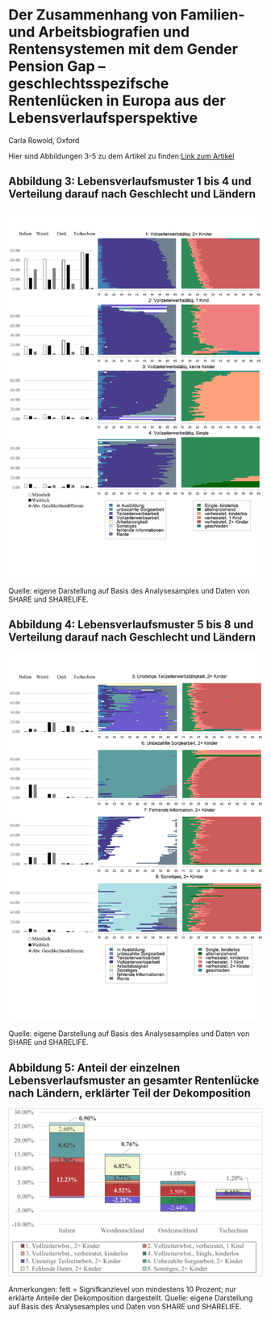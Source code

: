 # Der Zusammenhang von Familien- und Arbeitsbiografien und Rentensystemen mit dem Gender Pension Gap – geschlechtsspezifsche Rentenlücken in Europa aus der Lebensverlaufsperspektive
Carla Rowold, Oxford 

Hier sind Abbildungen 3-5 zu dem Artikel zu finden:[Link zum Artikel](https://www.deutsche-rentenversicherung.de/SharedDocs/Downloads/DE/Zeitschriften/DRV_Hefte_deutsch/2022/ausgewaehlter_artikel_heft_2_rowold.pdf?__blob=publicationFile&v=3)

## Abbildung 3: Lebensverlaufsmuster 1 bis 4 und Verteilung darauf nach Geschlecht und Ländern

<img src="assets/Abbildung3.png" alt="drawing" style="width:750px;"/>

Quelle: eigene Darstellung auf Basis des Analysesamples und Daten von SHARE und SHARELIFE.

## Abbildung 4: Lebensverlaufsmuster 5 bis 8 und Verteilung darauf nach Geschlecht und Ländern
<img src="assets/Abbildung4.png" alt="drawing" style="width:750px;"/>

Quelle: eigene Darstellung auf Basis des Analysesamples und Daten von SHARE und SHARELIFE.

## Abbildung 5: Anteil der einzelnen Lebensverlaufsmuster an gesamter Rentenlücke nach Ländern, erklärter Teil der Dekomposition
<img src="assets/Abbildung5.png" alt="drawing" style="width:750px;"/>

Anmerkungen: fett = Signifkanzlevel von mindestens 10 Prozent; nur erklärte Anteile der Dekomposition dargestellt.
Quelle: eigene Darstellung auf Basis des Analysesamples und Daten von SHARE und SHARELIFE.
